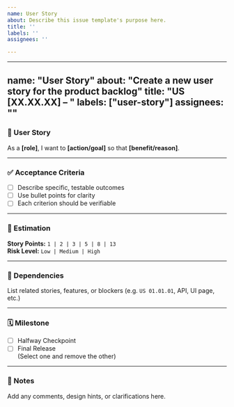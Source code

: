 ```yaml
---
name: User Story
about: Describe this issue template's purpose here.
title: ''
labels: ''
assignees: ''

---
```


---
name: "User Story"
about: "Create a new user story for the product backlog"
title: "US [XX.XX.XX] – <Short descriptive title>"
labels: ["user-story"]
assignees: ""
---

### 🧠 User Story
As a **[role]**, I want to **[action/goal]** so that **[benefit/reason]**.

---

### ✅ Acceptance Criteria
- [ ] Describe specific, testable outcomes
- [ ] Use bullet points for clarity
- [ ] Each criterion should be verifiable

---

### 🧮 Estimation
**Story Points:** `1 | 2 | 3 | 5 | 8 | 13`  
**Risk Level:** `Low | Medium | High`

---

### 🧩 Dependencies
List related stories, features, or blockers (e.g. `US 01.01.01`, API, UI page, etc.)

---

### 🗓️ Milestone
- [ ] Halfway Checkpoint  
- [ ] Final Release  
(Select one and remove the other)

---

### 📝 Notes
Add any comments, design hints, or clarifications here.
